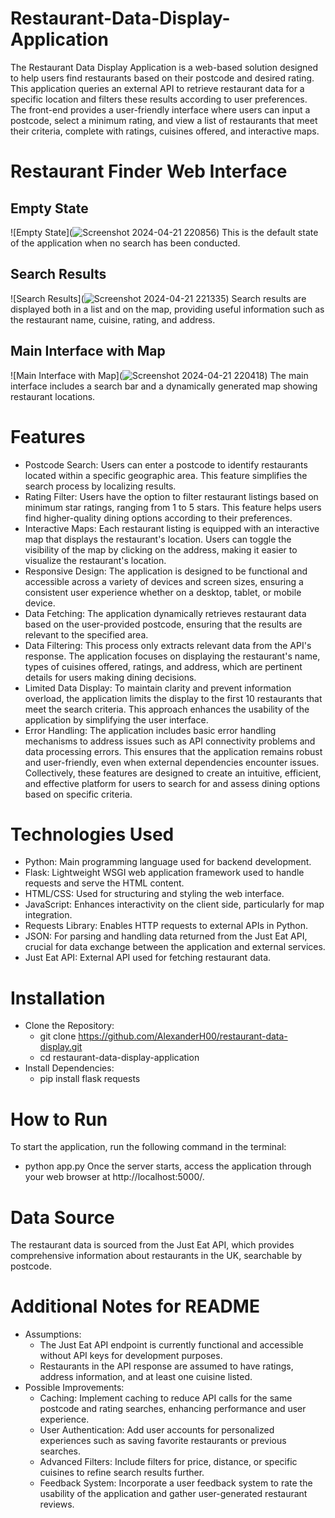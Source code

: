 # Restaurant-Data-Display-Application
 The Restaurant Data Display Application is a web-based solution designed to help users find restaurants based on their postcode and desired rating. This application queries an external API to retrieve restaurant data for a specific location and filters these results according to user preferences. The front-end provides a user-friendly interface where users can input a postcode, select a minimum rating, and view a list of restaurants that meet their criteria, complete with ratings, cuisines offered, and interactive maps.
# Restaurant Finder Web Interface
## Empty State
![Empty State](![Screenshot 2024-04-21 220856](https://github.com/AlexanderH00/Restaurant-Data-Display-Application/assets/149702761/3b8c506e-7ea6-4670-88aa-5d709e8d8c94))
This is the default state of the application when no search has been conducted.
## Search Results
![Search Results](![Screenshot 2024-04-21 221335](https://github.com/AlexanderH00/Restaurant-Data-Display-Application/assets/149702761/2dfbfe2a-abca-4a04-b9e8-b4613c239ca8))
Search results are displayed both in a list and on the map, providing useful information such as the restaurant name, cuisine, rating, and address.
## Main Interface with Map
![Main Interface with Map](![Screenshot 2024-04-21 220418](https://github.com/AlexanderH00/Restaurant-Data-Display-Application/assets/149702761/daf9283c-9e3b-4d8b-a653-497146b11eaf))
The main interface includes a search bar and a dynamically generated map showing restaurant locations.
# Features
 - Postcode Search: Users can enter a postcode to identify restaurants located within a specific geographic area. This feature simplifies the search process by localizing results.
 - Rating Filter: Users have the option to filter restaurant listings based on minimum star ratings, ranging from 1 to 5 stars. This feature helps users find higher-quality dining options according to their preferences.
 - Interactive Maps: Each restaurant listing is equipped with an interactive map that displays the restaurant's location. Users can toggle the visibility of the map by clicking on the address, making it easier to visualize the restaurant's location.
 - Responsive Design: The application is designed to be functional and accessible across a variety of devices and screen sizes, ensuring a consistent user experience whether on a desktop, tablet, or mobile device.
 - Data Fetching: The application dynamically retrieves restaurant data based on the user-provided postcode, ensuring that the results are relevant to the specified area.
 - Data Filtering: This process only extracts relevant data from the API's response. The application focuses on displaying the restaurant's name, types of cuisines offered, ratings, and address, which are pertinent details for users making dining decisions.
 - Limited Data Display: To maintain clarity and prevent information overload, the application limits the display to the first 10 restaurants that meet the search criteria. This approach enhances the usability of the application by simplifying the user interface.
 - Error Handling: The application includes basic error handling mechanisms to address issues such as API connectivity problems and data processing errors. This ensures that the application remains robust and user-friendly, even when external dependencies encounter issues.
   Collectively, these features are designed to create an intuitive, efficient, and effective platform for users to search for and assess dining options based on specific criteria.
 # Technologies Used
 - Python: Main programming language used for backend development.
 - Flask: Lightweight WSGI web application framework used to handle requests and serve the HTML content.
 - HTML/CSS: Used for structuring and styling the web interface.
 - JavaScript: Enhances interactivity on the client side, particularly for map integration.
 - Requests Library: Enables HTTP requests to external APIs in Python.
 - JSON: For parsing and handling data returned from the Just Eat API, crucial for data exchange between the application and external services.
 - Just Eat API: External API used for fetching restaurant data.
 # Installation
- Clone the Repository:
  - git clone https://github.com/AlexanderH00/restaurant-data-display.git
  - cd restaurant-data-display-application
- Install Dependencies:
  - pip install flask requests
# How to Run
To start the application, run the following command in the terminal:
- python app.py
Once the server starts, access the application through your web browser at http://localhost:5000/.
# Data Source
The restaurant data is sourced from the Just Eat API, which provides comprehensive information about restaurants in the UK, searchable by postcode.
# Additional Notes for README
- Assumptions:
  - The Just Eat API endpoint is currently functional and accessible without API keys for development purposes.
  - Restaurants in the API response are assumed to have ratings, address information, and at least one cuisine listed.
- Possible Improvements:
  - Caching: Implement caching to reduce API calls for the same postcode and rating searches, enhancing performance and user experience.
  - User Authentication: Add user accounts for personalized experiences such as saving favorite restaurants or previous searches.
  - Advanced Filters: Include filters for price, distance, or specific cuisines to refine search results further.
  - Feedback System: Incorporate a user feedback system to rate the usability of the application and gather user-generated restaurant reviews.
